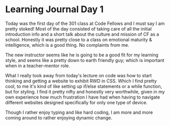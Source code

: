 # Learning Journal Day 1  

Today was the first day of the 301 class at Code Fellows and I must say I am pretty stoked!  Most of the day consisted of taking care of all the initial introduction info and a short talk about the culture and mission of CF as a school.  Honestly it was pretty close to a class on emotional maturity & intelligence, which is a good thing.  No complaints from me.  

The new instructor seems like he is going to be a good fit for my learning style, and seems like a pretty down to earth friendly guy; which is important when in a teacher-mentor role.  

What I really took away from today's lecture on code was how to start thinking and getting a website to exhibit RWD in CSS.  Which I find pretty cool, to me it's kind of like setting up if/else statements or a while function, but for styling.  I find it pretty nifty and honestly very worthwhile, given in my own experience how much frustration I have had when having to navigate different websites designed specifically for only one type of device.  

Though I rather enjoy typing and like hard coding, I am more and more coming around to rather enjoying dynamic change.
